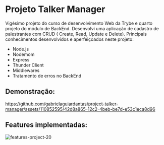 # Projeto Talker Manager #

Vigésimo projeto do curso de desenvolvimento Web da Trybe e quarto projeto do módulo de BackEnd. Desenvolvi uma aplicação de cadastro de palestrantes com CRUD ( Create, Read, Update e Delete). Principais conhecimentos desenvolvidos e aperfeiçoados neste projeto:

- Node.js
- Nodemom
- Express
- Thunder Client
- Middlewares
- Tratamento de erros no BackEnd

## Demonstração: ##


https://github.com/gabrielaguiardantas/project-talker-manager/assets/110852595/42d8a865-12c2-4beb-be7d-e53c1eca8d96


## Features implementadas: ##

![features-project-20](https://github.com/gabrielaguiardantas/project-talker-manager/assets/110852595/e32a8e56-8565-4410-b9c2-37238e4d3a5b)
